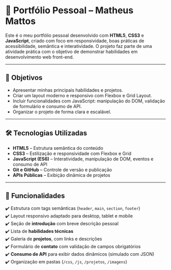 # 💼 Portfólio Pessoal – Matheus Mattos

Este é o meu portfólio pessoal desenvolvido com **HTML5**, **CSS3** e **JavaScript**, criado com foco em responsividade, boas práticas de acessibilidade, semântica e interatividade. O projeto faz parte de uma atividade prática com o objetivo de demonstrar habilidades em desenvolvimento web front-end.

---

## 🎯 Objetivos

- Apresentar minhas principais habilidades e projetos.
- Criar um layout moderno e responsivo com Flexbox e Grid Layout.
- Incluir funcionalidades com JavaScript: manipulação do DOM, validação de formulário e consumo de API.
- Organizar o projeto de forma clara e escalável.

---

## 🛠️ Tecnologias Utilizadas

- **HTML5** – Estrutura semântica do conteúdo  
- **CSS3** – Estilização e responsividade com Flexbox e Grid  
- **JavaScript (ES6)** – Interatividade, manipulação de DOM, eventos e consumo de API  
- **Git e GitHub** – Controle de versão e publicação  
- **APIs Públicas** – Exibição dinâmica de projetos  

---

## 🧩 Funcionalidades

✔️ Estrutura com tags semânticas (`header`, `main`, `section`, `footer`)  
✔️ Layout responsivo adaptado para desktop, tablet e mobile  
✔️ Seção de **introdução** com breve descrição pessoal  
✔️ Lista de **habilidades técnicas**  
✔️ Galeria de **projetos**, com links e descrições  
✔️ Formulário de **contato** com validação de campos obrigatórios  
✔️ **Consumo de API** para exibir dados dinâmicos (simulado com JSON)  
✔️ Organização em pastas (`/css`, `/js`, `/projetos`, `/imagens`)  


